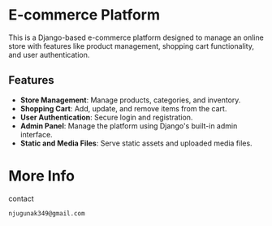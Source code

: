 # E-commerce Platform

This is a Django-based e-commerce platform designed to manage an online store with features like product management, shopping cart functionality, and user authentication.

## Features

- **Store Management**: Manage products, categories, and inventory.
- **Shopping Cart**: Add, update, and remove items from the cart.
- **User Authentication**: Secure login and registration.
- **Admin Panel**: Manage the platform using Django's built-in admin interface.
- **Static and Media Files**: Serve static assets and uploaded media files.

# More Info
contact
```
njugunak349@gmail.com
```
